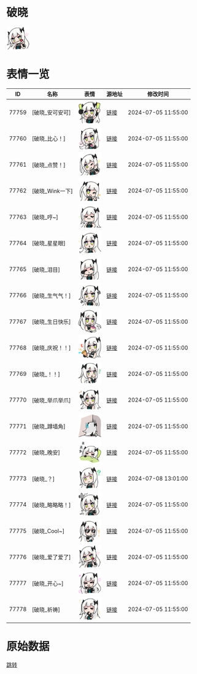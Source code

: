 # 破晓

<img src="./cover.png" height="60" alt="cover" />

# 表情一览

|ID|名称|表情|源地址|修改时间|
|----|----|----|----|----|
|77759|[破晓_安可安可]|<img src="./pic/077759_%5B破晓_安可安可%5D.png" height="60" alt="安可安可"/>|[链接](https://i0.hdslb.com/bfs/garb/121641a667baf008e814c2baf68f7cf14f6dc45b.png)|2024-07-05 11:55:00|
|77760|[破晓_比心！]|<img src="./pic/077760_%5B破晓_比心！%5D.png" height="60" alt="比心！"/>|[链接](https://i0.hdslb.com/bfs/garb/58f3c712f036474432da12997530f79b8adfa852.png)|2024-07-05 11:55:00|
|77761|[破晓_点赞！]|<img src="./pic/077761_%5B破晓_点赞！%5D.png" height="60" alt="点赞！"/>|[链接](https://i0.hdslb.com/bfs/garb/59aa788ae36b80061370453eeec45170258c7fa2.png)|2024-07-05 11:55:00|
|77762|[破晓_Wink一下]|<img src="./pic/077762_%5B破晓_Wink一下%5D.png" height="60" alt="Wink一下"/>|[链接](https://i0.hdslb.com/bfs/garb/593a1a5a5e8c798cb82bef72e6bfe7a1f0a4b774.png)|2024-07-05 11:55:00|
|77763|[破晓_哼~]|<img src="./pic/077763_%5B破晓_哼~%5D.png" height="60" alt="哼~"/>|[链接](https://i0.hdslb.com/bfs/garb/38dd1c8f982785cbaf5c10ffb1278294029d2256.png)|2024-07-05 11:55:00|
|77764|[破晓_星星眼]|<img src="./pic/077764_%5B破晓_星星眼%5D.png" height="60" alt="星星眼"/>|[链接](https://i0.hdslb.com/bfs/garb/4189adc36174331620abbd2ae3252d52ad07a5fc.png)|2024-07-05 11:55:00|
|77765|[破晓_泪目]|<img src="./pic/077765_%5B破晓_泪目%5D.png" height="60" alt="泪目"/>|[链接](https://i0.hdslb.com/bfs/garb/0bec92d07274c65843d04d2298c6e5d105da6b77.png)|2024-07-05 11:55:00|
|77766|[破晓_生气气！]|<img src="./pic/077766_%5B破晓_生气气！%5D.png" height="60" alt="生气气！"/>|[链接](https://i0.hdslb.com/bfs/garb/a67ffccee739a0cdb64923d1bd6c8d27d9f64ea2.png)|2024-07-05 11:55:00|
|77767|[破晓_生日快乐]|<img src="./pic/077767_%5B破晓_生日快乐%5D.png" height="60" alt="生日快乐"/>|[链接](https://i0.hdslb.com/bfs/garb/68a91b76ff80f566dee71bd2e67120cd2c949838.png)|2024-07-05 11:55:00|
|77768|[破晓_庆祝！！]|<img src="./pic/077768_%5B破晓_庆祝！！%5D.png" height="60" alt="庆祝！！"/>|[链接](https://i0.hdslb.com/bfs/garb/881509a773a26a2005858d3c9c013dfb25254c4c.png)|2024-07-05 11:55:00|
|77769|[破晓_！！]|<img src="./pic/077769_%5B破晓_！！%5D.png" height="60" alt="！！"/>|[链接](https://i0.hdslb.com/bfs/garb/78d43d5fe3f918afafed5a422caa8a67956646d3.png)|2024-07-05 11:55:00|
|77770|[破晓_举爪举爪]|<img src="./pic/077770_%5B破晓_举爪举爪%5D.png" height="60" alt="举爪举爪"/>|[链接](https://i0.hdslb.com/bfs/garb/0fb8f4819130211a1d9d1de76d37eaaaf94684fd.png)|2024-07-05 11:55:00|
|77771|[破晓_蹲墙角]|<img src="./pic/077771_%5B破晓_蹲墙角%5D.png" height="60" alt="蹲墙角"/>|[链接](https://i0.hdslb.com/bfs/garb/458c3ed0e145dcb96720f412244b8d937f01f4f7.png)|2024-07-05 11:55:00|
|77772|[破晓_晚安]|<img src="./pic/077772_%5B破晓_晚安%5D.png" height="60" alt="晚安"/>|[链接](https://i0.hdslb.com/bfs/garb/8d3872d67793d0f0d7f3f606b997d204a7bc3592.png)|2024-07-05 11:55:00|
|77773|[破晓_？]|<img src="./pic/077773_%5B破晓_？%5D.png" height="60" alt="？"/>|[链接](https://i0.hdslb.com/bfs/garb/8034d80fad18286d23ff2adadf2cd20283cf0923.png)|2024-07-08 13:01:00|
|77774|[破晓_略略略！]|<img src="./pic/077774_%5B破晓_略略略！%5D.png" height="60" alt="略略略！"/>|[链接](https://i0.hdslb.com/bfs/garb/d53b4fbf84e3829c24c1b948e6d297b5a028a103.png)|2024-07-05 11:55:00|
|77775|[破晓_Cool~]|<img src="./pic/077775_%5B破晓_Cool~%5D.png" height="60" alt="Cool~"/>|[链接](https://i0.hdslb.com/bfs/garb/9355c5031240a157eb7a0830b964463b8b912158.png)|2024-07-05 11:55:00|
|77776|[破晓_爱了爱了]|<img src="./pic/077776_%5B破晓_爱了爱了%5D.png" height="60" alt="爱了爱了"/>|[链接](https://i0.hdslb.com/bfs/garb/182ea9de921eb02bebf4a51e60de903425270f28.png)|2024-07-05 11:55:00|
|77777|[破晓_开心~]|<img src="./pic/077777_%5B破晓_开心~%5D.png" height="60" alt="开心~"/>|[链接](https://i0.hdslb.com/bfs/garb/318fee3e398b02bdefe7f30eaf6b0e4e1bd40f28.png)|2024-07-05 11:55:00|
|77778|[破晓_祈祷]|<img src="./pic/077778_%5B破晓_祈祷%5D.png" height="60" alt="祈祷"/>|[链接](https://i0.hdslb.com/bfs/garb/be996009b59b3975519aed124cd3573857dedba9.png)|2024-07-05 11:55:00|

# 原始数据

[跳转](./raw.json)

